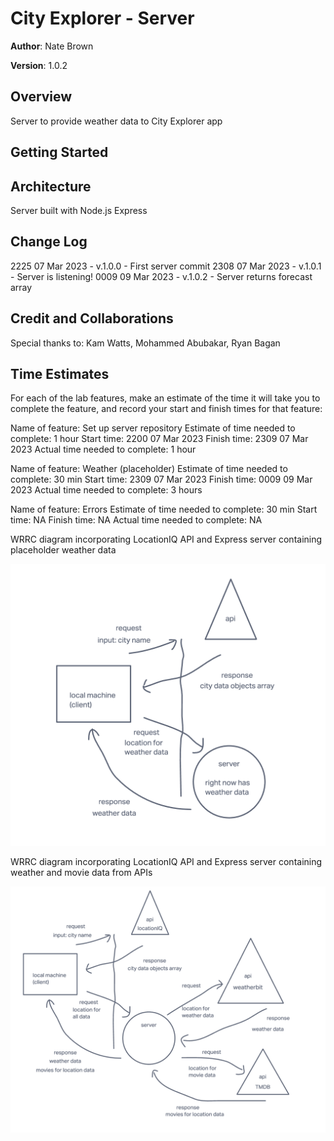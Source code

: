 # City Explorer - Server

**Author**: Nate Brown

**Version**: 1.0.2

## Overview

Server to provide weather data to City Explorer app

## Getting Started

<!-- What are the steps that a user must take in order to build this app on their own machine and get it running? -->

## Architecture

Server built with Node.js Express

<!-- Provide a detailed description of the application design. What technologies (languages, libraries, etc) you're using, and any other relevant design information. -->

## Change Log

2225 07 Mar 2023 - v.1.0.0 - First server commit
2308 07 Mar 2023 - v.1.0.1 - Server is listening!
0009 09 Mar 2023 - v.1.0.2 - Server returns forecast array

## Credit and Collaborations

Special thanks to: Kam Watts, Mohammed Abubakar, Ryan Bagan

## Time Estimates

For each of the lab features, make an estimate of the time it will take you to complete the feature, and record your start and finish times for that feature:

Name of feature: Set up server repository
Estimate of time needed to complete: 1 hour
Start time: 2200 07 Mar 2023
Finish time: 2309 07 Mar 2023
Actual time needed to complete: 1 hour

Name of feature: Weather (placeholder)
Estimate of time needed to complete: 30 min
Start time: 2309 07 Mar 2023
Finish time: 0009 09 Mar 2023
Actual time needed to complete: 3 hours

Name of feature: Errors
Estimate of time needed to complete: 30 min
Start time: NA
Finish time: NA
Actual time needed to complete: NA

WRRC diagram incorporating LocationIQ API and Express server containing placeholder weather data

![WRRC Server Diagram with local weather data](img/WRRC_server_diagram.png)

WRRC diagram incorporating LocationIQ API and Express server containing weather and movie data from APIs

![WRRC Server Diagram with API requests for weather and movie data](img/WRRC_server_diagram_with_APIs.png)

